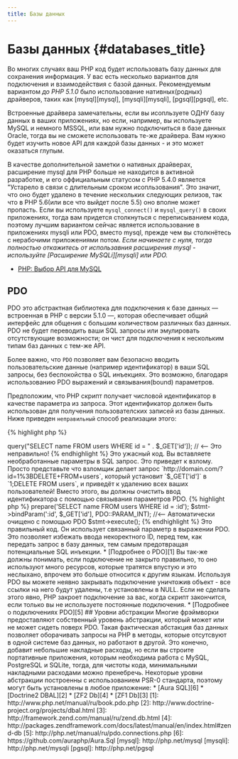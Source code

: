 ```yaml
---
title: Базы данных
---
```


# Базы данных {#databases_title}

Во многих случаях ваш PHP код будет использовать базу данных для сохранения информация. У вас есть несколько вариантов для подключения и взаимодействия с 
базой данных. Рекомендуемым вариантом _до PHP 5.1.0_ было использование нативных(родных) драйверов, таких как [mysql][mysql], [mysqli][mysqli], 
[pgsql][pgsql], etc.

Встроенные драйвера замечательны, если вы исопльзуете ОДНУ базу данных в ваших приложениях, но если, например, вы используете MySQL и немного MSSQL, или вам нужно 
подключиться в базе данных Oracle, тогда вы не сможете использовать те-же драйвера. Вам нужно будет изучить новое API для каждой базы данных - и это 
может оказаться глупым.

В качестве дополнительной заметки о нативных драйверах, расширение mysql для PHP больше не находится в активной разработке, и его оффициальным статусом с PHP 5.4.0 
является "Устарело в связи с длительным сроком исопльзования". Это значит, что оно будет удалено в течение нескольких следующих релизов, так что в 
PHP 5.6(или все что выйдет после 5.5) оно вполне может пропасть. Если вы используете `mysql_connect()` и `mysql_query()` в своих приложениях, тогда вам придется 
столкнуться с переписыванием кода, поэтому лучшим вариантом сейчас является использование в приложениях mysqli или PDO, вместо mysql, прежде чем вы столкнётесь 
с нерабочими приложениями потом. _Если начинаете с нуля, тогда полностью откажитесь от использавния расширения mysql - используйте [Расширение MySQLi][mysqli] или PDO._

* [PHP: Выбор API для MySQL](http://php.net/manual/ru/mysqlinfo.api.choosing.php)

## PDO

PDO это абстрактная библиотека для подключения к базе данных &mdash; встроенная в PHP с версии 5.1.0 &mdash;, которая обеспечивает общий 
интерфейс для общения с большим количеством различных баз данных. PDO не будет переводить ваши SQL запросы или эмулировать 
отсутствующие возможности; он чист для подключения к нескольким типам баз данных с тем-же API.

Более важно, что `PDO` позволяет вам безопасно вводить пользовательские данные (например идентификатор) в ваши SQL запросы, без 
беспокойства о SQL инъекциях. Это возможно, благодаря использованию PDO выражений и связывания(bound) параметров.

Предположим, что PHP скрипт получает числовой идентификатор в качестве параметра из запроса. Этот идентификатор должен быть 
использован для получения пользователских записей из базы данных. Ниже приведен `неправильный` способ реализации этого:

{% highlight php %}
<?php
$pdo = new PDO('sqlite:users.db');
$pdo->query("SELECT name FROM users WHERE id = " . $_GET['id']); // <-- Это неправильно!
{% endhighlight %}

Это ужасный код. Вы вставляете необработанные параметры в SQL запрос. Это приведет к взлому. Просто представьте что взломщик 
делает запрос `http://domain.com/?id=1%3BDELETE+FROM+users`, который установит `$_GET['id']` в `1;DELETE FROM users`,
и приведёт к удалению всех ваших пользователей! Вместо этого, вы должны очистить ввод идентификатора с помощью связывания 
параметров PDO.

{% highlight php %}
<?php
$pdo = new PDO('sqlite:users.db');
$stmt = $pdo->prepare('SELECT name FROM users WHERE id = :id');
$stmt->bindParam(':id', $_GET['id'], PDO::PARAM_INT); //<-- Автоматически очищено с помощью PDO
$stmt->execute();
{% endhighlight %}

Это правильный код. Он использует связанный параметр в выражении PDO. Это позволяет избежать ввода некоректного ID, перед тем, как передать запрос в базу данных, тем самым предотвращая потенциальные SQL инъекции.

* [Подробнее о PDO][1]

Вы так-же должны понимать, если подключение не закрыто правильно, то оно используют много ресурсов, которые тратятся впустую и это неслыхано, впрочем это больше относится к другим языкам. Используя PDO
вы можете неявно закрывать подключение уничтожив объект - все ссылки на него будут удалены, т.е установлены
в NULL. Если не сделать этого явно, PHP закроет подключение за вас, когда скрипт закончится, если только вы не используете
постоянные подключения.

* [Подробнее о подключениях PDO][5]

## Уровни абстракции

Многие фрэймворки предоставляют собственный уровень абстракции, который может или не может сидеть поверх PDO.
Такая фактическая абстакция баз данных позволяет оборачивать запросы на PHP в методы, которые отсутсвуют в одной
системе баз данных, но работают в другой. Это конечно, добавит небольшие накладные расходы, но если вы строите 
портативные приложения, которым необходима работа с MySQL, PostgreSQL и SQLite, тогда, для чистоты кода, минимальными накладными расходами
можно пренебречь.

Некоторые уровни абстракции построенны с использованием PSR-0 стандарта, поэтому могут быть установлены в любое приложение:

* [Aura SQL][6]
* [Doctrine2 DBAL][2]
* [ZF2 Db][4]
* [ZF1 Db][3]

[1]: http://www.php.net/manual/ru/book.pdo.php
[2]: http://www.doctrine-project.org/projects/dbal.html
[3]: http://framework.zend.com/manual/ru/zend.db.html
[4]: http://packages.zendframework.com/docs/latest/manual/en/index.html#zend-db
[5]: http://php.net/manual/ru/pdo.connections.php
[6]: https://github.com/auraphp/Aura.Sql

[mysql]: http://php.net/mysql
[mysqli]: http://php.net/mysqli
[pgsql]: http://php.net/pgsql
